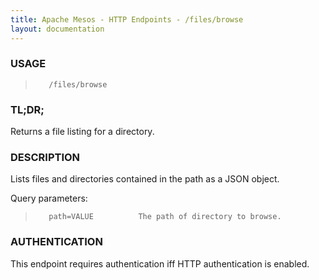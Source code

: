 ```yaml
---
title: Apache Mesos - HTTP Endpoints - /files/browse
layout: documentation
---
```

<!--- This is an automatically generated file. DO NOT EDIT! --->

### USAGE ###
>        /files/browse

### TL;DR; ###
Returns a file listing for a directory.

### DESCRIPTION ###
Lists files and directories contained in the path as
a JSON object.

Query parameters:

>        path=VALUE          The path of directory to browse.


### AUTHENTICATION ###
This endpoint requires authentication iff HTTP authentication is
enabled.